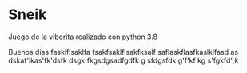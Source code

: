 # Sneik
Juego de la viborita realizado con python 3.8

Buenos dias fasklflsaklfa
fsakfsaklflsakfksalf
saflaskflasfkaslklfasd
as
dskaf'lkas'fk'dsfk
dsgk
fkgsdgsadfgdfk
g
sfdgsfdk
g'f'kf
kg
s'fgkfd';k

